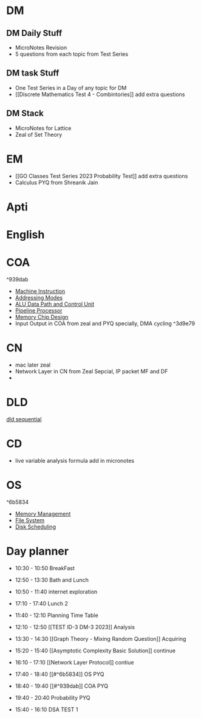 # DM
## DM Daily Stuff
- MicroNotes Revision
- 5 questions from each topic from Test Series
## DM task Stuff
- One Test Series in a Day of any topic for DM
- [[Discrete Mathematics Test 4 - Combintories]] add extra questions
## DM Stack
- MicroNotes for Lattice 
- Zeal of Set Theory
# EM
- [[GO Classes Test Series 2023  Probability  Test]] add extra questions
- Calculus PYQ from Shreanik Jain

# Apti

# English

# COA

^939dab

- [Machine Instruction](https://www.practicepaper.in/gate-cse/machine-instruction)
- [Addressing Modes](https://www.practicepaper.in/gate-cse/addressing-modes)
- [ALU Data Path and Control Unit](https://www.practicepaper.in/gate-cse/alu-data-path-and-control-unit)
- [Pipeline Processor](https://www.practicepaper.in/gate-cse/pipeline-processor)
- [Memory Chip Design](https://www.practicepaper.in/gate-cse/memory-chip-design)
- Input Output in COA from zeal and PYQ specially, DMA cycling
^3d9e79
# CN 
- mac later zeal
- Network Layer in CN from Zeal Sepcial, IP packet MF and DF
- 

# DLD
 [dld sequential ](https://www.youtube.com/watch?v=ziCkP4x7dAE)

# CD
- live variable analysis formula add in micronotes

# OS

^6b5834

- [Memory Management](https://www.practicepaper.in/gate-cse/memory-management)
- [File System](https://practicepaper.in/gate-cse/file-systems)
- [Disk Scheduling](https://www.practicepaper.in/gate-cse/disk-scheduling)

# Day planner
- 10:30 - 10:50 BreakFast
- 12:50 - 13:30 Bath and Lunch
- 10:50 - 11:40 internet exploration
- 17:10 - 17:40 Lunch 2

- 11:40 - 12:10 Planning Time Table
- 12:10 - 12:50 [[TEST ID-3 DM-3 2023]] Analysis
- 13:30 - 14:30 [[Graph Theory - Mixing Random Question]] Acquiring
- 15:20 - 15:40 [[Asymptotic Complexity Basic Solution]] continue
- 16:10 - 17:10 [[Network Layer Protocol]] contiue

- 17:40 - 18:40 [[#^6b5834]] OS PYQ
- 18:40 - 19:40 [[#^939dab]] COA PYQ
- 19:40 - 20:40 Probability PYQ
- 15:40 - 16:10 DSA TEST 1



